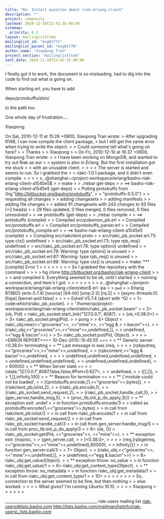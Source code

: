 ```yaml
---
title: "Re: Install question about riak-erlang-client"
description: ""
project: community
lastmod: 2010-12-10T23:42:35-08:00
sitemap:
  priority: 0.2
layout: mailinglistitem
mailinglist_id: "msg01771"
mailinglist_parent_id: "msg01770"
author_name: "Xiaopong Tran"
project_section: "mailinglistitem"
sent_date: 2010-12-10T23:42:35-08:00
---
```



I finally got it to work, the document is so misleading,
had to dig into the code to find out what is going on.

When starting erl, you have to add 

deps/protobuffs/ebin/

to the path too.

One whole day of frustration....

Xiaopong

On Sat, 2010-12-11 at 15:26 +0800, Xiaopong Tran wrote:
&gt; After upgrading R14B, I can now compile the client package, 
&gt; but I still get the same error when trying to write the object.
&gt; 
&gt; Could someone tell what's going on here?
&gt; 
&gt; Thanks
&gt; 
&gt; Xiaopong
&gt; 
&gt; On Fri, 2010-12-10 at 16:37 +0800, Xiaopong Tran wrote:
&gt; &gt; I have been working on MongoDB, and wanted to try out Riak as our
&gt; &gt; system is also in Erlang. But the first installation got me stuck
&gt; &gt; with an unusable client. 
&gt; &gt; 
&gt; &gt; The server is started and seems to run. So I grabbed the 
&gt; &gt; riakc-1.0.1 package, and it didn't even compile:
&gt; &gt; 
&gt; &gt; x...@shanghai:~/project-workspace/erlang/basho-riak-erlang-client-a1545e5$
&gt; &gt; make
&gt; &gt; ./rebar get-deps
&gt; &gt; ==&gt; basho-riak-erlang-client-a1545e5 (get-deps)
&gt; &gt; Pulling protobuffs from {hg,"http://bitbucket.org/basho/protobuffs",
&gt; &gt; "protobuffs-0.5.0"}
&gt; &gt; requesting all changes
&gt; &gt; adding changesets
&gt; &gt; adding manifests
&gt; &gt; adding file changes
&gt; &gt; added 91 changesets with 243 changes to 93 files (+2 heads)
&gt; &gt; 29 files updated, 0 files merged, 0 files removed, 0 files unresolved
&gt; &gt; ==&gt; protobuffs (get-deps)
&gt; &gt; ./rebar compile
&gt; &gt; ==&gt; protobuffs (compile)
&gt; &gt; Compiled src/pokemon\_pb.erl
&gt; &gt; Compiled src/protobuffs.erl
&gt; &gt; Compiled src/protobuffs\_parser.erl
&gt; &gt; Compiled src/protobuffs\_compile.erl
&gt; &gt; ==&gt; basho-riak-erlang-client-a1545e5 (compile)
&gt; &gt; Compiling src/riakclient.proto
&gt; &gt; src/riakc\_pb\_socket.erl:73: type ctx() undefined
&gt; &gt; src/riakc\_pb\_socket.erl:73: type rpb\_req() undefined
&gt; &gt; src/riakc\_pb\_socket.erl:78: type option() undefined
&gt; &gt; src/riakc\_pb\_socket.erl:79: Warning: type option() is unused
&gt; &gt; src/riakc\_pb\_socket.erl:87: Warning: type rpb\_req() is unused
&gt; &gt; src/riakc\_pb\_socket.erl:88: Warning: type ctx() is unused
&gt; &gt; make: \*\*\* [compile] Error 1
&gt; &gt; 
&gt; &gt; 
&gt; &gt; 
&gt; &gt; So I grabbed the repository with the command
&gt; &gt; 
&gt; &gt; hg clone http://bitbucket.org/basho/riak-erlang-client
&gt; &gt; 
&gt; &gt; and compiled it. Everything seemed to be ok, until I started
&gt; &gt; running a connection, and here's I got:
&gt; &gt; 
&gt; &gt; 
&gt; &gt; 
&gt; &gt; x...@shanghai:~/project-workspace/erlang/riak-erlang-client/ebin$ erl -pa
&gt; &gt; `pwd`
&gt; &gt; Erlang R13B03 (erts-5.7.4) [source] [64-bit] [smp:2:2] [rq:2]
&gt; &gt; [async-threads:0] [hipe] [kernel-poll:false]
&gt; &gt; 
&gt; &gt; Eshell V5.7.4 (abort with ^G)
&gt; &gt; 1&gt; code:which(riakc\_pb\_socket).
&gt; &gt; "/home/xp/project-workspace/erlang/riak-erlang-client/ebin/riakc\_pb\_socket.beam"
&gt; &gt; 2&gt; {ok, Pid} = riakc\_pb\_socket:start\_link("127.0.0.1", 8087).
&gt; &gt; {ok,&lt;0.38.0&gt;}
&gt; &gt; 3&gt; riakc\_pb\_socket:ping(Pid).
&gt; &gt; pong
&gt; &gt; 4&gt; Object = riakc\_obj:new(&lt;&lt;"groceries"&gt;&gt;, &lt;&lt;"mine"&gt;&gt;, &lt;&lt;"egg &
&gt; &gt; bacon"&gt;&gt;).
&gt; &gt; {riakc\_obj,&lt;&lt;"groceries"&gt;&gt;,&lt;&lt;"mine"&gt;&gt;,undefined,[],
&gt; &gt; undefined,&lt;&lt;"egg & bacon"&gt;&gt;}
&gt; &gt; 5&gt; riakc\_pb\_socket:put(Pid, Object).
&gt; &gt; 
&gt; &gt; =ERROR REPORT==== 10-Dec-2010::15:45:55 ===
&gt; &gt; \*\* Generic server &lt;0.38.0&gt; terminating 
&gt; &gt; \*\* Last message in was {req,
&gt; &gt; 
&gt; &gt; {rpbputreq,&lt;&lt;"groceries"&gt;&gt;,&lt;&lt;"mine"&gt;&gt;,undefined,
&gt; &gt; {rpbcontent,&lt;&lt;"egg & bacon"&gt;&gt;,undefined,
&gt; &gt; 
&gt; &gt; undefined,undefined,undefined,undefined,
&gt; &gt; undefined,undefined,undefined},
&gt; &gt; undefined,undefined,undefined},
&gt; &gt; 60000}
&gt; &gt; \*\* When Server state ==
&gt; &gt; {state,"127.0.0.1",8087,false,false,#Port&lt;0.627&gt;,
&gt; &gt; undefined,
&gt; &gt; {[],[]},
&gt; &gt; 1,[],infinity,100}
&gt; &gt; \*\* Reason for termination == 
&gt; &gt; \*\* {'module could not be loaded',
&gt; &gt; [{protobuffs,encode,[1,&lt;&lt;"groceries"&gt;&gt;,bytes]},
&gt; &gt; {riakclient\_pb,iolist,2},
&gt; &gt; {riakc\_pb,encode,1},
&gt; &gt; {riakc\_pb\_socket,send\_request,2},
&gt; &gt; {riakc\_pb\_socket,handle\_call,3},
&gt; &gt; {gen\_server,handle\_msg,5},
&gt; &gt; {proc\_lib,init\_p\_do\_apply,3}]}
&gt; &gt; \*\* exception exit: undef
&gt; &gt; in function protobuffs:encode/3
&gt; &gt; called as protobuffs:encode(1,&lt;&lt;"groceries"&gt;&gt;,bytes)
&gt; &gt; in call from riakclient\_pb:iolist/2
&gt; &gt; in call from riakc\_pb:encode/1
&gt; &gt; in call from riakc\_pb\_socket:send\_request/2
&gt; &gt; in call from riakc\_pb\_socket:handle\_call/3
&gt; &gt; in call from gen\_server:handle\_msg/5
&gt; &gt; in call from proc\_lib:init\_p\_do\_apply/3
&gt; &gt; 6&gt; {ok, O} = riakc\_pb\_socket:get(Pid, &lt;&lt;"groceries"&gt;&gt;, &lt;&lt;"mine"&gt;&gt;).
&gt; &gt; \*\* exception exit: {noproc,
&gt; &gt; {gen\_server,call,
&gt; &gt; [&lt;0.38.0&gt;,
&gt; &gt; 
&gt; &gt; {req,{rpbgetreq,&lt;&lt;"groceries"&gt;&gt;,&lt;&lt;"mine"&gt;&gt;,undefined},60000},
&gt; &gt; infinity]}}
&gt; &gt; in function gen\_server:call/3
&gt; &gt; 7&gt; Object.
&gt; &gt; {riakc\_obj,&lt;&lt;"groceries"&gt;&gt;,&lt;&lt;"mine"&gt;&gt;,undefined,[],
&gt; &gt; undefined,&lt;&lt;"egg & bacon"&gt;&gt;}
&gt; &gt; 8&gt; riakc\_obj:get\_value(Object).
&gt; &gt; \*\* exception throw: no\_value
&gt; &gt; in function riakc\_obj:get\_value/1
&gt; &gt; 9&gt; riakc\_obj:get\_content\_type(Object).
&gt; &gt; \*\* exception throw: no\_metadata
&gt; &gt; in function riakc\_obj:get\_metadata/1
&gt; &gt; in call from riakc\_obj:get\_content\_type/1
&gt; &gt; 10&gt; 
&gt; &gt; 
&gt; &gt; 
&gt; &gt; 
&gt; &gt; So, connection to the server seemed to be fine, but then nothing
&gt; &gt; else worked.
&gt; &gt; 
&gt; &gt; What gives? I'm running Ubuntu 10.10.
&gt; &gt; 
&gt; &gt; Xiaopong
&gt; &gt; 
&gt; &gt; 
&gt; 
&gt; 



\_\_\_\_\_\_\_\_\_\_\_\_\_\_\_\_\_\_\_\_\_\_\_\_\_\_\_\_\_\_\_\_\_\_\_\_\_\_\_\_\_\_\_\_\_\_\_
riak-users mailing list
riak-users@lists.basho.com
http://lists.basho.com/mailman/listinfo/riak-users\_lists.basho.com

